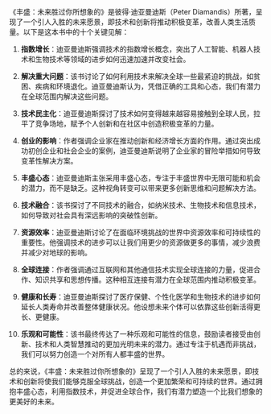 《丰盛：未来胜过你所想象的》是彼得·迪亚曼迪斯（Peter Diamandis）所著，呈现了一个引人入胜的未来愿景，即技术和创新将推动积极变革，改善人类生活质量。以下是这本书中的十个关键见解：

1. **指数增长**：迪亚曼迪斯强调技术的指数增长概念，突出了人工智能、机器人技术和生物技术等领域的进步如何迅速加速并改变社会。

2. **解决重大问题**：该书讨论了如何利用技术来解决全球一些最紧迫的挑战，如贫困、疾病和环境退化。迪亚曼迪斯认为，凭借正确的工具和心态，我们有潜力在全球范围内解决这些问题。

3. **技术民主化**：迪亚曼迪斯探讨了技术如何变得越来越容易接触到全球人民，拉平了竞争场地，赋予个人创新和在社区中创造积极变革的力量。

4. **创业的影响**：作者强调企业家在推动创新和经济增长方面的作用。通过突出成功初创企业和社会企业的案例，迪亚曼迪斯说明了企业家的冒险举措如何导致变革性解决方案。

5. **丰盛心态**：迪亚曼迪斯主张采用丰盛心态，专注于丰盛世界中无限可能和机会的潜力，而不是缺乏。这种视角转变可以带来更多创新思维和问题解决方法。

6. **技术融合**：该书探讨了不同技术的融合，如纳米技术、生物技术和信息技术，如何导致对社会具有深远影响的突破性创新。

7. **资源效率**：迪亚曼迪斯讨论了在面临环境挑战的世界中资源效率和可持续性的重要性。他强调技术的进步可以让我们用更少的资源做更多的事情，减少浪费并减少对地球的影响。

8. **全球连接**：作者强调通过互联网和其他通信技术实现全球连接的力量，促进合作、知识共享和思想传播。这种相互连接有潜力在全球范围内推动积极变革。

9. **健康和长寿**：迪亚曼迪斯探讨了医疗保健、个性化医学和生物技术的进步如何延长人类寿命并改善整体健康状况。他设想未来个体可以依靠这些创新活得更长、更健康。

10. **乐观和可能性**：该书最终传达了一种乐观和可能性的信息，鼓励读者接受由创新、技术和人类智慧推动的更加光明未来的潜力。通过专注于机遇而非挑战，我们可以努力创造一个对所有人都丰盛的世界。

总的来说，《丰盛：未来胜过你所想象的》呈现了一个引人入胜的未来愿景，即技术和创新将使我们能够克服全球挑战，创造一个更加繁荣和可持续的世界。通过拥抱丰盛心态，利用指数技术，并促进全球合作，我们有潜力塑造一个比我们想象的更美好的未来。